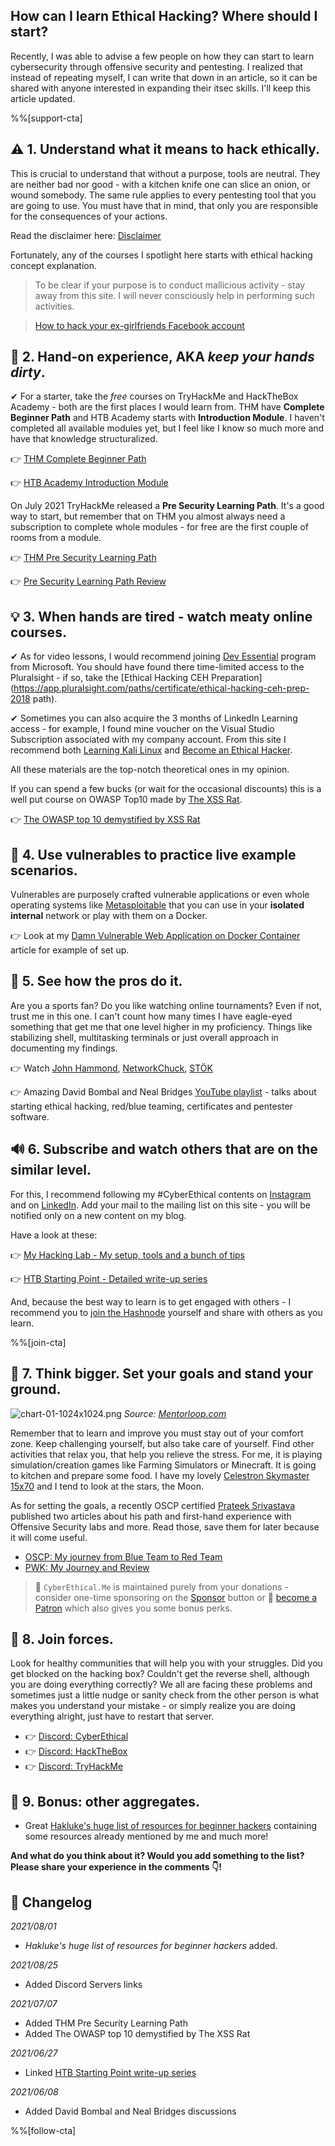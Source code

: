 ## How can I learn Ethical Hacking? Where should I start?

Recently, I was able to advise a few people on how they can start to learn cybersecurity through offensive security and pentesting. I realized that instead of repeating myself, I can write that down in an article, so it can be shared with anyone interested in expanding their itsec skills. I'll keep this article updated.

%%[support-cta]

## ⚠ 1. Understand what it means to hack ethically.

This is crucial to understand that without a purpose, tools are neutral. They are neither bad nor good - with a kitchen knife one can slice an onion, or wound somebody. The same rule applies to every pentesting tool that you are going to use. You must have that in mind, that only you are responsible for the consequences of your actions.

Read the disclaimer here: [Disclaimer](https://github.com/KamilPacanek/Disclaimer-Warning/blob/main/README.md)

Fortunately, any of the courses I spotlight here starts with ethical hacking concept explanation.

> To be clear if your purpose is to conduct mallicious activity - stay away from this site. I will never consciously help in performing such activities. 

> [How to hack your ex-girlfriends Facebook account](https://hakluke.com/how-to-hack-your-ex-girlfriends-facebook-account/)

## 🔧 2. Hand-on experience, AKA *keep your hands dirty*.

✔ For a starter, take the _free_ courses on TryHackMe and HackTheBox Academy - both are the first places I would learn from. THM have **Complete Beginner Path** and HTB Academy starts with **Introduction Module**. I haven't completed all available modules yet, but I feel like I know so much more and have that knowledge structuralized.

👉 [THM Complete Beginner Path](https://tryhackme.com/path-action/beginner/join)

👉 [HTB Academy Introduction Module](https://academy.hackthebox.eu/module/15)

On July 2021 TryHackMe released a **Pre Security Learning Path**. It's a good way to start, but remember that on THM you almost always need a subscription to complete whole modules - for free are the first couple of rooms from a module. 

👉 [THM Pre Security Learning Path](https://tryhackme.com/path/outline/presecurity)

👉 [Pre Security Learning Path Review](https://blog.cyberethical.me/review-pre-security)

## 💡 3. When hands are tired - watch meaty online courses.

✔ As for video lessons, I would recommend joining [Dev Essential](https://visualstudio.microsoft.com/dev-essentials/) program from Microsoft. You should have found there time-limited access to the Pluralsight - if so, take the 
[Ethical Hacking CEH Preparation](https://app.pluralsight.com/paths/certificate/ethical-hacking-ceh-prep-2018 path).

✔ Sometimes you can also acquire the 3 months of LinkedIn Learning access - for example, I found mine voucher on the Visual Studio Subscription associated with my company account. From this site I recommend both [Learning Kali Linux](https://www.linkedin.com/learning/learning-kali-linux-2) and [Become an Ethical Hacker](https://www.linkedin.com/learning/paths/become-an-ethical-hacker).

All these materials are the top-notch theoretical ones in my opinion.

If you can spend a few bucks (or wait for the occasional discounts) this is a well put course on OWASP Top10 made by [The XSS Rat](https://twitter.com/theXSSrat).

👉  [The OWASP top 10 demystified by XSS Rat](https://www.udemy.com/course/the-owasp-top-10-demystified/)

## 🌋 4. Use vulnerables to practice live example scenarios. 

Vulnerables are purposely crafted vulnerable applications or even whole operating systems like [Metasploitable](https://docs.rapid7.com/metasploit/setting-up-a-vulnerable-target) that you can use in your **isolated internal** network or play with them on a Docker.

👉 Look at my [Damn Vulnerable Web Application on Docker Container](/run-dvwa-from-docker) article for example of set up.

## 🎩 5. See how the pros do it.

Are you a sports fan? Do you like watching online tournaments? Even if not, trust me in this one. I can't count how many times I have eagle-eyed something that get me that one level higher in my proficiency. Things like stabilizing shell, multitasking terminals or just overall approach in documenting my findings.

👉 Watch [John Hammond](https://www.youtube.com/channel/UCVeW9qkBjo3zosnqUbG7CFw), [NetworkChuck](https://www.youtube.com/channel/UC9x0AN7BWHpCDHSm9NiJFJQ), [STÖK](https://www.youtube.com/channel/UCQN2DsjnYH60SFBIA6IkNwg)

👉 Amazing David Bombal and Neal Bridges [YouTube playlist](https://www.youtube.com/playlist?list=PLhfrWIlLOoKP14oFy1o-xJ6lBmkqrxWx1) - talks about starting ethical hacking, red/blue teaming, certificates and pentester software.

## 🔊 6. Subscribe and watch others that are on the similar level.

For this, I recommend following my #CyberEthical contents on [Instagram](https://www.instagram.com/cyber.ethical.me/) and on [LinkedIn](https://www.linkedin.com/company/cyberethical-me). Add your mail to the mailing list on this site - you will be notified only on a new content on my blog.

Have a look at these: 

👉 [My Hacking Lab - My setup, tools and a bunch of tips](/my-hacking-lab)

👉 [HTB Starting Point - Detailed write-up series](/series/htb-starting-point)

And, because the best way to learn is to get engaged with others - I recommend you to [join the Hashnode](/join) yourself and share with others as you learn.

%%[join-cta]

## 🎯 7. Think bigger. Set your goals and stand your ground.

![chart-01-1024x1024.png](https://cdn.hashnode.com/res/hashnode/image/upload/v1622880914331/QTl3p7ToT.png) 
_Source: [Mentorloop.com](https://mentorloop.com/blog/get-uncomfortable/)_

Remember that to learn and improve you must stay out of your comfort zone. Keep challenging yourself, but also take care of yourself. Find other activities that relax you, that help you relieve the stress. For me, it is playing simulation/creation games like Farming Simulators or Minecraft. It is going to kitchen and prepare some food. I have my lovely [Celestron Skymaster 15x70](https://www.celestron.com/products/skymaster-15x70-binoculars) and I tend to look at the stars, the Moon.

As for setting the goals, a recently OSCP certified [Prateek Srivastava](https://www.linkedin.com/in/prateek-srivastava-429266152/) published two articles about his path and first-hand experience with Offensive Security labs and more. Read those, save them for later because it will come useful.

* [OSCP: My journey from Blue Team to Red Team](https://theblackalbum.medium.com/oscp-my-journey-from-blue-team-to-red-team-a4ca8c3fb11a)
* [PWK: My Journey and Review](https://theblackalbum.medium.com/pwk-my-journey-and-review-c2e3253f029f)

> 🔔 `CyberEthical.Me` is maintained purely from your donations - consider one-time sponsoring on the [Sponsor](/sponsor) button or 🎁 [become a Patron](https://www.patreon.com/cyberethicalme) which also gives you some bonus perks.

## 🚸 8. Join forces.

Look for healthy communities that will help you with your struggles. Did you get blocked on the hacking box? Couldn't get the reverse shell, although you are doing everything correctly? We all are facing these problems and sometimes just a little nudge or sanity check from the other person is what makes you understand your mistake - or simply realize you are doing everything alright, just have to restart that server.

* 👉 [Discord: CyberEthical](https://discord.com/invite/5MjU4Cxf3R)
* 👉 [Discord: HackTheBox](https://discord.com/invite/hackthebox)
* 👉 [Discord: TryHackMe](https://discord.com/invite/tryhackme)

## 🍦 9. Bonus: other aggregates.

* Great [Hakluke's huge list of resources for beginner hackers](https://labs.detectify.com/2021/08/24/hakluke-list-resources-for-beginner-hackers-2021/) containing some resources already mentioned by me and much more!

**And what do you think about it? Would you add something to the list? Please share your experience in the comments 👇!**

## 📑 Changelog

*2021/08/01*  
* *Hakluke's huge list of resources for beginner hackers* added.

*2021/08/25*  
* Added Discord Servers links

*2021/07/07*  
* Added THM Pre Security Learning Path
* Added The OWASP top 10 demystified by The XSS Rat

*2021/06/27*  
* Linked [HTB Starting Point write-up series](/series/htb-starting-point)

*2021/06/08*  
* Added David Bombal and Neal Bridges discussions

%%[follow-cta]
